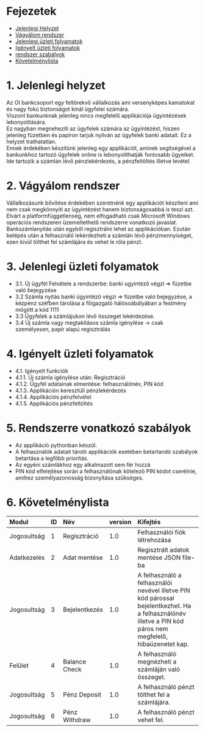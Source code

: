 # Fejezetek

- [Jelenlegi Helyzet](#1-jelenlegi-helyzet)
- [Vágyálom rendszer](#2-vágyálom-rendszer)
- [Jelenlegi üzleti folyamatok](#3-jelenlegi-üzleti-folyamatok)
- [Igényelt üzleti folyamatok](#4-igényelt-üzleti-folyamatok)
- [rendszer szabályok](#5-rendszerre-vonatkozó-szabályok)
- [Követelménylista](#6-követelménylista)

# 1. Jelenlegi helyzet
Az OI bankcsoport egy feltörekvő vállalkozás ami versenyképes kamatokat és nagy fokú biztonságot kínál ügyfelei számára.<br> Viszont bankunknak jelenleg nincs megfelelő applikációja ügyintézések lebonyolitására.<br> Ez nagyban megnehezíti az ügyfelek számára az ügyintézést, hiszen jelenleg füzetben és papíron tarjuk nyilván az ügyfelek banki adatait. Ez a helyzet trathatatlan.<br> Ennek érdekében készítünk jelenleg egy applikációt, aminek segítségével a bankunkhoz tartozó ügyfelek online is lebonyolíthatják fontosabb ügyeiket.<br> Ide tartozik a számlán lévő pénzlekérdezés, a pénzfeltöltés illetve levétel.

# 2. Vágyálom rendszer
Vállalkozásunk bővítése érdekében szeretnénk egy applikációt készíteni ami nem csak megkönnyíti az ügyintézést hanem biztonságosabbá is teszi azt.<br> Elvárt a platformfüggetlenség, nem elfogadható csak Microsoft Windows operációs rendszeren üzemeltethető rendszerre vonatkozó javaslat.<br> Bankszámlanyitás után egyből regisztrálni lehet az applikációban. Ezután belépés után a felhasználó lekérdezheti a számlán lévő pénzmennyiséget, ezen kívül tölthet fel számlájára és vehet le róla pénzt.<br> 

# 3. Jelenlegi üzleti folyamatok
-   3.1. Új ügyfél Felvétele a rendszerbe: banki ugyintéző végzi => füzetbe való bejegyzése
-    3.2 Számla nyitás banki ügyintéző végzi => füzetbe való bejegyzése, a kézpénz széfben tárolása a főigazgató hálósoábályában a festmény mögött a kód 1111
-    3.3 Ügyfelek a számlájukon lévő összeget lekérdezése.
-    3.4  Új számla vagy megtakításos számla igénylése -> csak személyesen, papír alapú regisztrálás

# 4. Igényelt üzleti folyamatok
-    4.1. Igényelt funkciók
-    4.1.1. Új számla igénylése után: Regisztráció
-    4.1.2. Ügyfél adatainak elmentése: felhasználónév, PIN kód
-    4.1.3. Applikáción keresztüli pénzlekérdezés
-    4.1.4. Applikációs pénzfelvétel
-    4.1.5. Applikációs pénzfeltöltés

# 5. Rendszerre vonatkozó szabályok
- Az applikácíó pythonban készül.
- A felhasználók adatait tároló applikációk esetében betartandó szabályok betartása a legfőbb prioritás.
- Az egyéni számlákhoz egy alkalmazott sem fér hozzá
- PIN kód elfelejtése során a felhasználónak kötelező PIN kódot cserélnie, amihez személyazonosság bizonyítása szükséges.

# 6. Követelménylista

   |   Modul   |   ID  |   Név |   version |   Kifejtés    |
   |:----------|:------|:------|:----------|:--------------|
   |    Jogosultság |   1   |   Regisztráció    |   1.0 | Felhasználói fiók létrehozása  |
   |    Adatkezelés |   2   |   Adat mentése    |   1.0 |   Regisztrált adatok mentése JSON file-ba |
   |   Jogosultság |   3  |    Bejelentkezés   |   1.0 |   A felhasználó a felhasználói nevével illetve PIN kód párossal bejelentkezhet. Ha a felhasználónév illetve a PIN kód páros nem megfelelő, hibaüzenetet kap. |
   |   Felület |   4   |   Balance Check   |   1.0 |   A felhasználó megnézheti a számláján való összeget.|
   |   Jogosultság |   5   |   Pénz Deposit   |   1.0 |   A felhasználó pénzt tölthet fel a számlájára.   |
   |   Jogosultság    |   6   |   Pénz Withdraw   |   1.0 |   A felhasználó pénzt vehet fel.    |